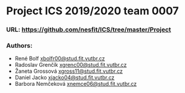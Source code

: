 # Project ICS 2019/2020 team 0007

### URL: https://github.com/nesfit/ICS/tree/master/Project

### Authors:

-   René Bolf <xbolfr00@stud.fit.vutbr.cz>
-   Radoslav Grenčík <xgrenc00@stud.fit.vutbr.cz>
-   Žaneta Grossová <xgross11@stud.fit.vutbr.cz>
-   Daniel Jacko <xjacko04@stud.fit.vutbr.cz>
-   Barbora Nemčeková <xnemce06@stud.fit.vutbr.cz>
